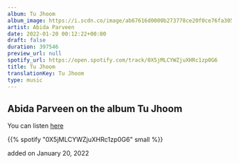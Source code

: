 ```yaml
---
album: Tu Jhoom
album_image: https://i.scdn.co/image/ab67616d0000b273778ce20f0ce76fa3050b7558
artist: Abida Parveen
date: 2022-01-20 00:12:22+00:00
draft: false
duration: 397546
preview_url: null
spotify_url: https://open.spotify.com/track/0X5jMLCYWZjuXHRc1zp0G6
title: Tu Jhoom
translationKey: Tu Jhoom
type: music
---
```


## Abida Parveen on the album Tu Jhoom

You can listen [here](https://open.spotify.com/track/0X5jMLCYWZjuXHRc1zp0G6)

{{% spotify "0X5jMLCYWZjuXHRc1zp0G6" small %}}

added on January 20, 2022